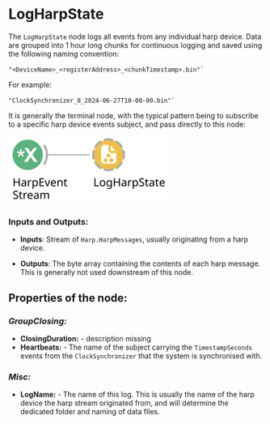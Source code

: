 # **LogHarpState**

The `LogHarpState` node logs all events from any individual harp device. Data are grouped into 1 hour long chunks for continuous logging and saved using the following naming convention:

```
"<DeviceName>_<registerAddress>_<chunkTimestamp>.bin"`
```
For example: 
```
"ClockSynchronizer_8_2024-06-27T10-00-00.bin"`
```

It is generally the terminal node, with the typical pattern being to subscribe to a specific harp device events subject, and pass directly to this node: 

![workflowImage](./Workflows/logHarpState.svg)

### Inputs and Outputs:

- **Inputs**:
Stream of `Harp.HarpMessages`, usually originating from a harp device.

- **Outputs**:
The byte array containing the contents of each harp message. This is generally not used downstream of this node. 
## **Properties of the node:**
### ***GroupClosing:***
- **ClosingDuration:** - description missing
- **Heartbeats:** - The name of the subject carrying the `TimestampSeconds` events from the `ClockSynchronizer` that the system is synchronised with.
### ***Misc:***
- **LogName:** - The name of this log. This is usually the name of the harp device the harp stream originated from, and will determine the dedicated folder and naming of data files.